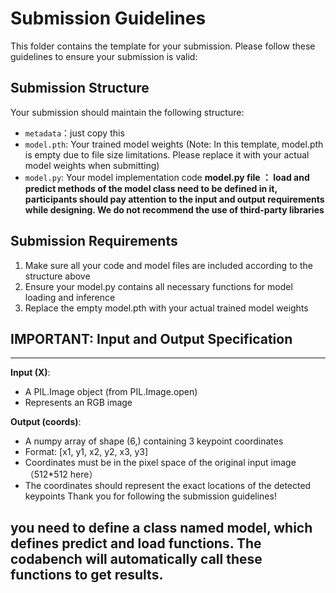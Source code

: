 # Submission Guidelines

This folder contains the template for your submission. Please follow these guidelines to ensure your submission is valid:

## Submission Structure
Your submission should maintain the following structure:
- `metadata`：just copy this
- `model.pth`: Your trained model weights (Note: In this template, model.pth is empty due to file size limitations. Please replace it with your actual model weights when submitting)
- `model.py`: Your model implementation code
**model.py file ： load and predict methods of the model class need to be defined in it, participants should pay attention to the input and output requirements while designing. We do not recommend the use of third-party libraries**
## Submission Requirements
1. Make sure all your code and model files are included according to the structure above
2. Ensure your model.py contains all necessary functions for model loading and inference
3. Replace the empty model.pth with your actual trained model weights

## IMPORTANT: Input and Output Specification
 ----------------------------------------
 **Input (X)**:   
   - A PIL.Image object (from PIL.Image.open)
  - Represents an RGB image 
 
 **Output (coords)**:
   - A numpy array of shape (6,) containing 3 keypoint coordinates
   - Format: [x1, y1, x2, y2, x3, y3]
   - Coordinates must be in the pixel space of the original input image（512*512 here）
   - The coordinates should represent the exact locations of the detected keypoints
Thank you for following the submission guidelines!

## you need to define a class named model, which defines predict and load functions. The codabench will automatically call these functions to get results.
